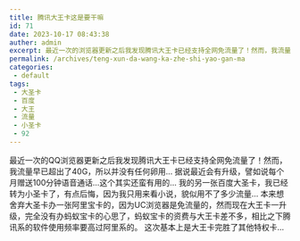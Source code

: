 ```yaml
---
title: 腾讯大王卡这是要干嘛
id: 71
date: 2023-10-17 08:43:38
auther: admin
excerpt: 最近一次的浏览器更新之后我发现腾讯大王卡已经支持全网免流量了！然而，我流量早已超出了，所以并没有任何卵用…据说最近会有升级，譬如说每个月赠送分钟语音通话…这个其实还蛮有用的…我的另一张百度大圣卡，我已经转为小圣卡了，有点后悔，因为我只用来看小说，貌似用不了多少流量…本来想舍弃大圣卡办一张阿里宝卡的，因为浏览器是免流量的，然而现在大王卡一升级，完全没有办蚂蚁宝卡的心思了，蚂蚁宝卡的资费与大王卡差不多，相比之下腾讯系的软件使用频率要高过阿里系的。这次基本上是大王卡完胜了其他特权卡…
permalink: /archives/teng-xun-da-wang-ka-zhe-shi-yao-gan-ma
categories:
 - default
tags: 
 - 大圣卡
 - 百度
 - 大王
 - 流量
 - 小圣卡
 - 92
---
```


最近一次的QQ浏览器更新之后我发现腾讯大王卡已经支持全网免流量了！然而，我流量早已超出了40G，所以并没有任何卵用…
据说最近会有升级，譬如说每个月赠送100分钟语音通话…这个其实还蛮有用的…
我的另一张百度大圣卡，我已经转为小圣卡了，有点后悔，因为我只用来看小说，貌似用不了多少流量…
本来想舍弃大圣卡办一张阿里宝卡的，因为UC浏览器是免流量的，然而现在大王卡一升级，完全没有办蚂蚁宝卡的心思了，蚂蚁宝卡的资费与大王卡差不多，相比之下腾讯系的软件使用频率要高过阿里系的。
这次基本上是大王卡完胜了其他特权卡…